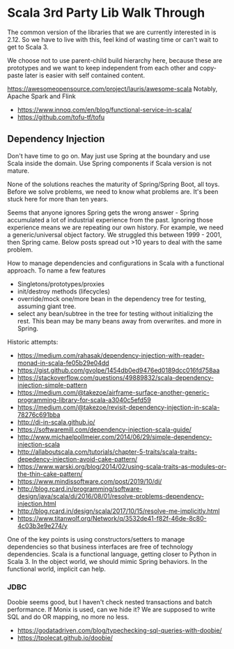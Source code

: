 # Scala 3rd Party Lib Walk Through

The common version of the libraries that we are currently interested in is 2.12.
So we have to live with this, feel kind of wasting time or can't wait to get to 
Scala 3.

We choose not to use parent-child build hierarchy here, because these are prototypes
and we want to keep independent from each other and copy-paste later is easier
with self contained content.


https://awesomeopensource.com/project/lauris/awesome-scala
Notably, Apache Spark and Flink


- https://www.innoq.com/en/blog/functional-service-in-scala/
- https://github.com/tofu-tf/tofu

## Dependency Injection

Don't have time to go on. May just use Spring at the boundary and use Scala inside the domain.
Use Spring components if Scala version is not mature.

None of the solutions reaches the maturity of Spring/Spring Boot, all toys.
Before we solve problems, we need to know what problems are. It's been stuck here for more than ten years.

Seems that anyone ignores Spring gets the wrong answer - Spring accumulated a lot of industrial experience
from the past. Ignoring those experience means we are repeating our own history. For example, we need a
generic/universal object factory. We struggled this between 1999 - 2001, then Spring came. Below posts
spread out >10 years to deal with the same problem.

How to manage dependencies and configurations in Scala with a functional approach. To name a few features
- Singletons/prototypes/proxies
- init/destroy methods (lifecycles)
- override/mock one/more bean in the dependency tree for testing, assuming giant tree.
- select any bean/subtree in the tree for testing without initializing the rest. This bean may be
  many beans away from overwrites.
and more in Spring.

Historic attempts:
- https://medium.com/rahasak/dependency-injection-with-reader-monad-in-scala-fe05b29e04dd
- https://gist.github.com/gvolpe/1454db0ed9476ed0189dcc016fd758aa
- https://stackoverflow.com/questions/49889832/scala-dependency-injection-simple-pattern
- https://medium.com/@takezoe/airframe-surface-another-generic-programming-library-for-scala-a3040c5efd59
- https://medium.com/@takezoe/revisit-dependency-injection-in-scala-78276c691bba
- http://di-in-scala.github.io/
- https://softwaremill.com/dependency-injection-scala-guide/
- http://www.michaelpollmeier.com/2014/06/29/simple-dependency-injection-scala
- http://allaboutscala.com/tutorials/chapter-5-traits/scala-traits-depedency-injection-avoid-cake-pattern/
- https://www.warski.org/blog/2014/02/using-scala-traits-as-modules-or-the-thin-cake-pattern/
- https://www.mindissoftware.com/post/2019/10/di/
- http://blog.rcard.in/programming/software-design/java/scala/di/2016/08/01/resolve-problems-dependency-injection.html
- http://blog.rcard.in/design/scala/2017/10/15/resolve-me-implicitly.html
- https://www.titanwolf.org/Network/q/3532de41-f82f-46de-8c80-4c03b3e9e274/y

One of the key points is using constructors/setters to manage dependencies so that business interfaces
are free of technology dependencies. Scala is a functional language, getting closer to Python in Scala 3.
In the object world, we should mimic Spring behaviors. In the functional world, implicit can help.


### JDBC

Doobie seems good, but I haven't check nested transactions and batch performance.
If Monix is used, can we hide it? We are supposed to write SQL and do OR mapping, no more no less.

- https://godatadriven.com/blog/typechecking-sql-queries-with-doobie/
- https://tpolecat.github.io/doobie/